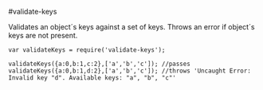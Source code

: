 #validate-keys

Validates an object´s keys against a set of keys. Throws an error if object´s keys are not present.

```
var validateKeys = require('validate-keys');

validateKeys({a:0,b:1,c:2},['a','b','c']); //passes
validateKeys({a:0,b:1,d:2},['a','b','c']); //throws 'Uncaught Error: Invalid key "d". Available keys: "a", "b", "c"'

```